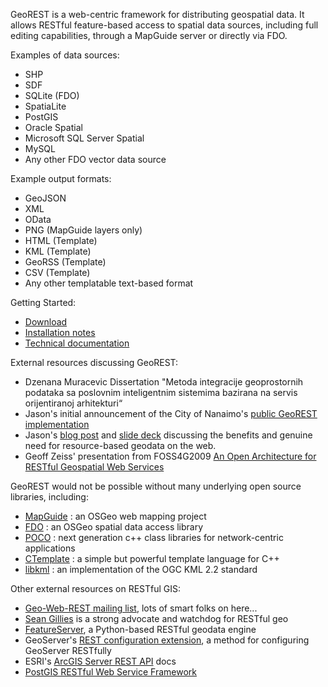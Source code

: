 GeoREST is a web-centric framework for distributing geospatial data.  It allows RESTful feature-based access to spatial data sources, including full editing capabilities, through a MapGuide server or directly via FDO.

Examples of data sources:

  * SHP
  * SDF
  * SQLite (FDO)
  * SpatiaLite
  * PostGIS
  * Oracle Spatial
  * Microsoft SQL Server Spatial
  * MySQL
  * Any other FDO vector data source

Example output formats:

  * GeoJSON
  * XML
  * OData
  * PNG (MapGuide layers only)
  * HTML (Template)
  * KML (Template)
  * GeoRSS (Template)
  * CSV (Template)
  * Any other templatable text-based format

Getting Started:


  * [Download](http://code.google.com/p/georest/downloads/list)
  * [Installation notes](Installation.md)
  * [Technical documentation](Documentation.md)

External resources discussing GeoREST:

  * Dzenana Muracevic Dissertation "Metoda integracije geoprostornih podataka sa poslovnim inteligentnim sistemima bazirana na servis orijentiranoj arhitekturi“
  * Jason's initial announcement of the City of Nanaimo's [public GeoREST implementation](http://www.jasonbirch.com/nodes/2009/01/31/269/mapguide-rest-extension-feedback-wanted/)
  * Jason's [blog post](http://www.jasonbirch.com/nodes/2009/08/03/312/do-you-see-spiders-making-government-data-truly-open/) and [slide deck](http://www.slideshare.net/JasonBirch/moving-beyond-the-desk) discussing the benefits and genuine need for resource-based geodata on the web.
  * Geoff Zeiss' presentation from FOSS4G2009 [An Open Architecture for RESTful Geospatial Web Services](http://2009.foss4g.org/presentations/#presentation_5)

GeoREST would not be possible without many underlying open source libraries, including:

  * [MapGuide](http://mapguide.osgeo.org/) : an OSGeo web mapping project
  * [FDO](http://fdo.osgeo.org/) : an OSGeo spatial data access library
  * [POCO](http://pocoproject.org/) : next generation c++ class libraries for network-centric applications
  * [CTemplate](http://code.google.com/p/google-ctemplate/) : a simple but powerful template language for C++
  * [libkml](http://code.google.com/p/libkml/) : an implementation of the OGC KML 2.2 standard

Other external resources on RESTful GIS:
  * [Geo-Web-REST mailing list](http://groups.google.com/group/geo-web-rest), lots of smart folks on here...
  * [Sean Gillies](http://sgillies.net/blog) is a strong advocate and watchdog for RESTful geo
  * [FeatureServer](http://featureserver.org/), a Python-based RESTful geodata engine
  * GeoServer's [REST configuration extension](http://docs.geoserver.org/2.0.x/en/user/extensions/rest/index.html), a method for configuring GeoServer RESTfully
  * ESRI's [ArcGIS Server REST API](http://help.arcgis.com/EN/arcgisserver/10.0/apis/rest/index.html) docs
  * [PostGIS RESTful Web Service Framework](http://code.google.com/p/postgis-restful-web-service-framework/)